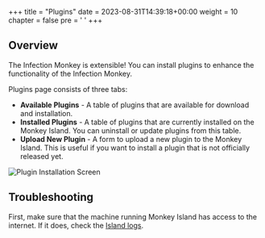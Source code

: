 +++
title = "Plugins"
date = 2023-08-31T14:39:18+00:00
weight = 10
chapter = false
pre = '<i class="fas fa-puzzle-piece"></i> '
+++

## Overview

The Infection Monkey is extensible! You can install plugins to enhance the functionality of the Infection Monkey.

Plugins page consists of three tabs:

- **Available Plugins** - A table of plugins that are available for download and installation.
- **Installed Plugins** - A table of plugins that are currently installed on the Monkey Island. You can
 uninstall or update plugins from this table.
- **Upload New Plugin** - A form to upload a new plugin to the Monkey Island. This is useful if you
 want to install a plugin that is not officially released yet.

![Plugin Installation Screen](/images/island/plugins_page/plugin_installation.PNG "Plugin Installation")

## Troubleshooting

First, make sure that the machine running Monkey Island has access to the internet. If it does,
check the [Island logs](/reference/logs/).
